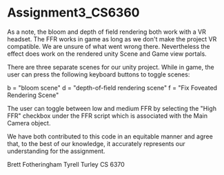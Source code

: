 # Assignment3_CS6360

As a note, the bloom and depth of field rendering both work with a VR headset.
The FFR works in game as long as we don't make the project VR compatible. We
are unsure of what went wrong there. Nevertheless the effect does work on the 
rendered unity Scene and Game view portals. 

There are three separate scenes for our unity project. While in game,
the user can press the following keyboard buttons to toggle scenes:

b = "bloom scene"
d = "depth-of-field rendering scene"
f = "Fix Foveated Rendering Scene"

The user can toggle between low and medium FFR by selecting the "High FFR"
checkbox under the FFR script which is associated with the Main Camera object.

We have both contributed to this code in an equitable manner and agree that, to the best of our knowledge,
it accurately represents our understanding for the assignment.

Brett Fotheringham
Tyrell Turley
CS 6370
